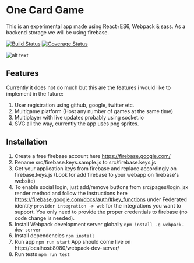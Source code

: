 # One Card Game

This is an experimental app made using React+ES6, Webpack & sass. As a backend storage we will be using firebase.

[![Build Status](https://travis-ci.org/lxibarra/one.svg?branch=master)](https://travis-ci.org/lxibarra/one) [![Coverage Status](https://coveralls.io/repos/github/lxibarra/one/badge.svg?branch=master)](https://coveralls.io/github/lxibarra/one?branch=master)

![alt text](http://res.cloudinary.com/www-codervelop-com/image/upload/e_shadow/v1457558998/Screen_Shot_2016-03-09_at_1.16.34_PM_bj68ni.png "One card game")




## Features
Currently it does not do much but this are the features i would like to implement in the future:

1. User registration using github, google, twitter etc.
1. Multigame platform (Host any number of games at the same time)
1. Multiplayer with live updates probably using socket.io
1. SVG all the way, currently the app uses png sprites.

## Installation
1. Create a free firebase account here https://firebase.google.com/
1. Rename src/firebase.keys.sample.js to src/firebase.keys.js
1. Get your application keys from firebase and replace accordingly on firebase.keys.js (Look for add firebase to your webapp on firebase's website)
1. To enable social login, just add/remove buttons from src/pages/login.jsx render method and follow the instructions here https://firebase.google.com/docs/auth/#key_functions under Federated identity `provider integration -> web` for the integrations you want to support. You only need to provide the proper credentials to firebase (no code change is needed).
1. Install Webpack development server globally `npm install -g webpack-dev-server`
1. Install dependencies `npm install `
1. Run app `npm run start` App should come live on http://localhost:8080/webpack-dev-server/
1. Run tests `npm run test`
